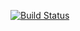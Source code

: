 [![Build Status](https://travis-ci.org/railsrumble/r13-team-532.png?branch=master)](https://travis-ci.org/railsrumble/r13-team-532)
